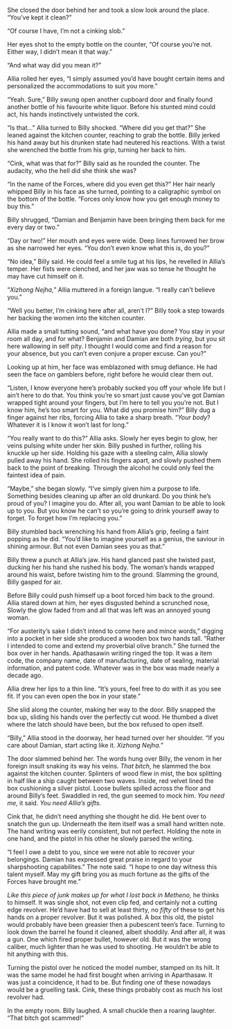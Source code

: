 She closed the door behind her and took a slow look around the place. “You’ve kept it clean?”

“Of course I have, I’m not a cinking slob.” 

Her eyes shot to the empty bottle on the counter, “Of course you’re not. Either way, I didn’t mean it that way.” 

“And what way did you mean it?” 

Allia rolled her eyes, “I simply assumed you’d have bought certain items and personalized the accommodations to suit you more.” 

“Yeah. Sure,” Billy swung open another cupboard door and finally found another bottle of his favourite white liquor. Before his stunted mind could act, his hands instinctively untwisted the cork. 

“Is that...” Allia turned to Billy shocked. “Where did you get that?” She leaned against the kitchen counter, reaching to grab the bottle. Billy jerked his hand away but his drunken state had neutered his reactions. With a twist she wrenched the bottle from his grip, turning her back to him. 

“Cink, what was that for?”  Billy said as he rounded the counter. The audacity, who the hell did she think she was? 

“In the name of the Forces, where did you even get this?” Her hair nearly whipped Billy in his face as she turned, pointing to a caligraphic symbol on the bottom of the bottle. “Forces only know how you get enough money to buy this.” 

Billy shrugged, “Damian and Benjamin have been bringing them back for me every day or two.” 

“Day or two!” Her mouth and eyes were wide. Deep lines furrowed her brow as she narrowed her eyes. “You don’t even know what this is, do you?” 

“No idea,” Billy said. He could feel a smile tug at his lips, he revelled in Allia’s temper. Her fists were clenched, and her jaw was so tense he thought he may have cut himself on it. 

“*Xizhong Nejha,*” Allia muttered in a foreign langue. “I really can’t believe you.” 

“Well you better, I’m cinking here after all, aren’t I?” Billy took a step towards her backing the women into the kitchen counter. 

Allia made a small tutting sound, “and what have you done? You stay in your room all day, and for what? Benjamin and Damian are both *trying*, but you sit here wallowing in self pity. I thought I would come and find a reason for your absence, but you can’t even conjure a proper excuse. Can you?”   

Looking up at him, her face was emblazoned with smug defiance. He had seen the face on gamblers before, right before he would clear them out. 

“Listen, I know everyone here’s probably sucked you off your whole life but I ain’t here to do that. You think you’re so smart just cause you’ve got Damian wrapped tight around your fingers, but I’m here to tell you you’re not. But I know him, he’s too smart for you. What did you promise him?” Billy dug a finger against her ribs, forcing Allia to take a sharp breath. “*Your body*? Whatever it is I know it won’t last for long.”  

“You really want to do this?” Allia asks. Slowly her eyes begin to glow, her veins pulsing white under her skin. Billy pushed in further, rolling his knuckle up her side. Holding his gaze with a steeling calm, Allia slowly pulled away his hand. She rolled his fingers apart, and slowly pushed them back to the point of breaking. Through the alcohol he could only feel the faintest idea of pain. 

“Maybe,” she began slowly. “I’ve simply given him a purpose to life. Something besides cleaning up after an old drunkard. Do you think he’s proud of you? I imagine you do. After all, you want Damian to be able to look up to you. But you know he can’t so you’re going to drink yourself away to forget. To forget how I’m replacing you.”

Billy stumbled back wrenching his hand from Allia’s grip, feeling a faint popping as he did. “You’d like to imagine yourself as a genius, the saviour in shining armour. But not even Damian sees you as that.”  

Billy threw a punch at Allia’s jaw. His hand glanced past she twisted past, ducking her his hand she rushed his body. The woman’s hands wrapped around his waist, before twisting him to the ground. Slamming the ground, Billy gasped for air. 

Before Billy could push himself up a boot forced him back to the ground. Allia stared down at him, her eyes disgusted behind a scrunched nose, Slowly the glow faded from and all that was left was an annoyed young woman.

“For austerity’s sake I didn’t intend to come here and mince words,” digging into a pocket in her side she produced a wooden box two hands tall. “Rather I intended to come and extend my proverbial olive branch.” She turned the box over in her hands. Apathasawin writing ringed the top. It was a item code, the company name, date of manufacturing, date of sealing, material information, and patent code. Whatever was in the box was made nearly a decade ago.

Allia drew her lips to a thin line. “It’s yours, feel free to do with it as you see fit. If you can even open the box in your state.” 

She slid along the counter, making her way to the door. Billy snapped the box up, sliding his hands over the perfectly cut wood. He thumbed a divet where the latch should have been, but the box refused to open itself.

“Billy,” Allia stood in the doorway, her head turned over her shoulder. “If you care about Damian, start acting like it. *Xizhong Nejha.”*  

The door slammed behind her. The words hung over Billy, the venom in her foreign insult snaking its way his veins. *That bitch*, he slammed the box against the kitchen counter. Splinters of wood flew in mist, the box splitting in half like a ship caught between two waves. Inside, red velvet lined the box cushioning a silver pistol. Loose bullets spilled across the floor and around Billy’s feet. Swaddled in red, the gun seemed to mock him. *You need me,* it said. *You need Allia’s gifts.* 

Cink that, he didn’t need anything she thought he did. He bent over to snatch the gun up. Underneath the item itself was a small hand written note. The hand writing was eerily consistent, but not perfect. Holding the note in one hand, and the pistol in his other he slowly parsed the writing. 

“I feel I owe a debt to you, since we were not able to recover your belongings. Damian has expressed great praise in regard to your sharpshooting capabilites.” The note said. “I hope to one day witness this talent myself. May my gift bring you as much fortune as the gifts of the Forces have brought me.”

*Like this piece of junk makes up for what I lost back in Metheno,* he thinks to himself. It was single shot, not even clip fed, and certainly not a cutting edge revolver. He’d have had to sell at least thirty, no *fifty* of these to get his hands on a proper revolver. But it was polished. A box this old, the pistol would probably have been greasier then a pubescent teen’s face. Turning to look down the barrel he found it cleaned, albeit shoddily. And after all, it was a gun. One which fired proper bullet, however old. But it was the wrong caliber, much lighter than he was used to shooting. He wouldn’t be able to hit anything with this. 

Turning the pistol over he noticed the model number, stamped on its hilt. It was the same model he had first bought when arriving in Aparthasaw. It was just a coincidence, it had to be. But finding one of these nowadays would be a gruelling task. Cink, these things probably cost as much his lost revolver had. 

In the empty room. Billy laughed. A small chuckle then a roaring laughter. “That bitch got scammed!” 